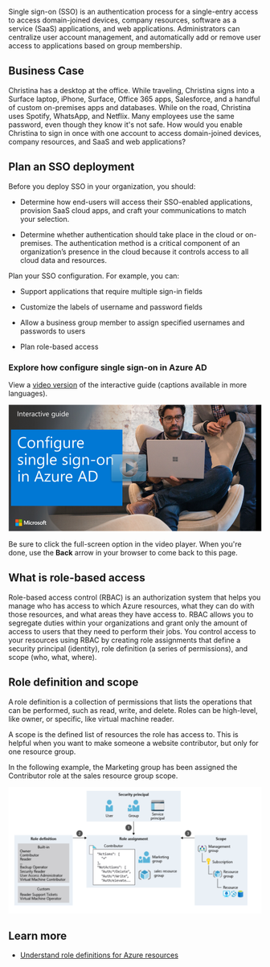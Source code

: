 Single sign-on (SSO) is an authentication process for a single-entry access to access domain-joined devices, company resources, software as a service (SaaS) applications, and web applications. Administrators can centralize user account management, and automatically add or remove user access to applications based on group membership.

## Business Case
Christina has a desktop at the office. While traveling, Christina signs into a Surface laptop, iPhone, Surface, Office 365 apps, Salesforce, and a handful of custom on-premises apps and databases. While on the road, Christina uses Spotify, WhatsApp, and Netflix. Many employees use the same password, even though they know it's not safe. How would you enable Christina to sign in once with one account to access domain-joined devices, company resources, and SaaS and web applications?  

## Plan an SSO deployment

Before you deploy SSO in your organization, you should:  

- Determine how end-users will access their SSO-enabled applications, provision SaaS cloud apps, and craft your communications to match your selection.

- Determine whether authentication should take place in the cloud or on-premises. The authentication method is a critical component of an organization’s presence in the cloud because it controls access to all cloud data and resources.  

Plan your SSO configuration. For example, you can:

- Support applications that require multiple sign-in fields

- Customize the labels of username and password fields

- Allow a business group member to assign specified usernames and passwords to users

- Plan role-based access

### Explore how configure single sign-on in Azure AD

View a [video version](https://www.microsoft.com/videoplayer/embed/RE44izL) of the interactive guide (captions available in more languages).

<a href="https://mslearn.cloudguides.com/en-us/guides/Configure%20single%20sign-on%20in%20Azure%20AD">![Single-sign On](../media/sso-cloudguide.png)</a>  

Be sure to click the full-screen option in the video player. When you're done, use the **Back** arrow in your browser to come back to this page. 

## What is role-based access

Role-based access control (RBAC) is an authorization system that helps you manage who has access to which Azure resources, what they can do with those resources, and what areas they have access to. RBAC allows you to segregate duties within your organizations and grant only the amount of access to users that they need to perform their jobs. You control access to your resources using RBAC by creating role assignments that define a security principal (identity), role definition (a series of permissions), and scope (who, what, where).

## Role definition and scope

A role definition is a collection of permissions that lists the operations that can be performed, such as read, write, and delete. Roles can be high-level, like owner, or specific, like virtual machine reader.

A scope is the defined list of resources the role has access to. This is helpful when you want to make someone a website contributor, but only for one resource group.

In the following example, the Marketing group has been assigned the Contributor role at the sales resource group scope.

 ![Identity Lifecycle](../media/icon11.png)

## Learn more 
- [Understand role definitions for Azure resources](https://docs.microsoft.com/azure/role-based-access-control/role-definitions)